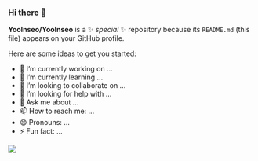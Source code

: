 ### Hi there 👋

 
**YooInseo/YooInseo** is a ✨ _special_ ✨ repository because its `README.md` (this file) appears on your GitHub profile.

Here are some ideas to get you started:

- 🔭 I’m currently working on ...
- 🌱 I’m currently learning ...
- 👯 I’m looking to collaborate on ...
- 🤔 I’m looking for help with ...
- 💬 Ask me about ...
- 📫 How to reach me: ...
- 😄 Pronouns: ...
- ⚡ Fun fact: ...

<a href="https://discord.gg/TMaAyJsEnQ" target="_blank"><img src="https://discordapp.com/api/guilds/364351017728606208/widget.png?style=banner4"/></a>
